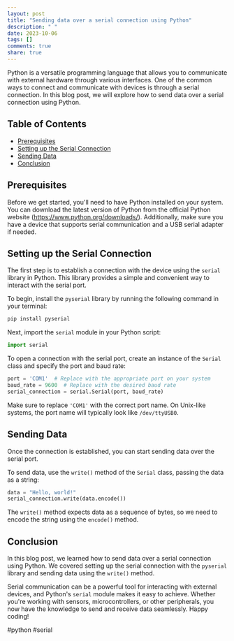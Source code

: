 ```yaml
---
layout: post
title: "Sending data over a serial connection using Python"
description: " "
date: 2023-10-06
tags: []
comments: true
share: true
---
```


Python is a versatile programming language that allows you to communicate with external hardware through various interfaces. One of the common ways to connect and communicate with devices is through a serial connection. In this blog post, we will explore how to send data over a serial connection using Python.

## Table of Contents
- [Prerequisites](#prerequisites)
- [Setting up the Serial Connection](#setting-up-the-serial-connection)
- [Sending Data](#sending-data)
- [Conclusion](#conclusion)

## Prerequisites

Before we get started, you'll need to have Python installed on your system. You can download the latest version of Python from the official Python website (https://www.python.org/downloads/). Additionally, make sure you have a device that supports serial communication and a USB serial adapter if needed.

## Setting up the Serial Connection

The first step is to establish a connection with the device using the `serial` library in Python. This library provides a simple and convenient way to interact with the serial port.

To begin, install the `pyserial` library by running the following command in your terminal:

```python
pip install pyserial
```

Next, import the `serial` module in your Python script:

```python
import serial
```

To open a connection with the serial port, create an instance of the `Serial` class and specify the port and baud rate:

```python
port = 'COM1'  # Replace with the appropriate port on your system
baud_rate = 9600  # Replace with the desired baud rate
serial_connection = serial.Serial(port, baud_rate)
```

Make sure to replace `'COM1'` with the correct port name. On Unix-like systems, the port name will typically look like `/dev/ttyUSB0`.

## Sending Data

Once the connection is established, you can start sending data over the serial port.

To send data, use the `write()` method of the `Serial` class, passing the data as a string:

```python
data = "Hello, world!"
serial_connection.write(data.encode())
```

The `write()` method expects data as a sequence of bytes, so we need to encode the string using the `encode()` method.

## Conclusion

In this blog post, we learned how to send data over a serial connection using Python. We covered setting up the serial connection with the `pyserial` library and sending data using the `write()` method.

Serial communication can be a powerful tool for interacting with external devices, and Python's `serial` module makes it easy to achieve. Whether you're working with sensors, microcontrollers, or other peripherals, you now have the knowledge to send and receive data seamlessly. Happy coding!

#python #serial